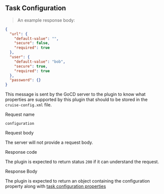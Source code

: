 ## Task Configuration

> An example response body:

```json
{
  "url": {
    "default-value": "",
    "secure": false,
    "required": true
  },
  "user": {
    "default-value": "bob",
    "secure": true,
    "required": true
  },
  "password": {}
}
```

This message is sent by the GoCD server to the plugin to know what properties are supported by this plugin that should to be stored in the `cruise-config.xml` file.

<p class='request-name-heading'>Request name</p>

`configuration`

<p class='request-body-heading'>Request body</p>

The server will not provide a request body.

<p class='response-code-heading'>Response code</p>

The plugin is expected to return status `200` if it can understand the request.

<p class='response-body-heading'>Response Body</p>

The plugin is expected to return an object containing the configuration property along with [task configuration properties](#the-task-configuration-response-object)
